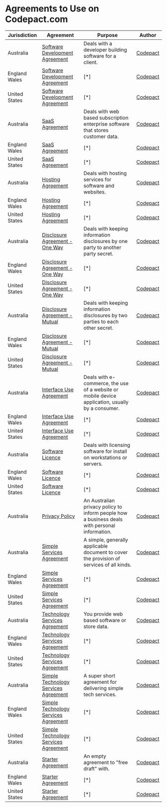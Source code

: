# Agreements to Use on Codepact.com

| Jurisdiction | Agreement |  Purpose | Author |
| ------------- | ------------- |------------- |------------- |
| Australia     | [Software Development Agreement](https://github.com/Codepact/software-development/blob/master/software-development.md) | Deals with a developer building software for a client.| [Codepact](http://github.com/codepact) |
| England Wales | [Software Development Agreement](https://github.com/Codepact/software-development/blob/master/software-development.md) | [*] | [Codepact](http://github.com/codepact) |
| United States | [Software Development Agreement](https://github.com/Codepact/software-development/blob/master/software-development.md) | [*] | [Codepact](http://github.com/codepact) |
| Australia     | [SaaS Agreement](https://github.com/Codepact/saas/blob/master/saas.md) | Deals with web based subscription enterprise software that stores customer data. | [Codepact](http://github.com/codepact) |
| England Wales | [SaaS Agreement](https://github.com/Codepact/saas/blob/master/saas.md) | [*] | [Codepact](http://github.com/codepact) |
| United States | [SaaS Agreement](https://github.com/Codepact/saas/blob/master/saas.md) | [*] | [Codepact](http://github.com/codepact) |
| Australia     | [Hosting Agreement](https://github.com/Codepact/hosting/blob/master/hosting.md) | Deals with hosting services for software and websites. | [Codepact](http://github.com/codepact) |
| England Wales | [Hosting Agreement](https://github.com/Codepact/hosting/blob/master/hosting.md) | [*] | [Codepact](http://github.com/codepact) |
| United States | [Hosting Agreement](https://github.com/Codepact/hosting/blob/master/hosting.md) | [*] | [Codepact](http://github.com/codepact) |
| Australia     | [Disclosure Agreement - One Way](https://github.com/Codepact/non-disclosure-one-way/settings/branches/master/non-disclosure-one-way.md) | Deals with keeping information disclosures by one party to another party secret.| [Codepact](http://github.com/codepact) |
| England Wales | [Disclosure Agreement - One Way](https://github.com/Codepact/non-disclosure-one-way/settings/branches/master/non-disclosure-one-way.md) | [*] | [Codepact](http://github.com/codepact) |
| United States | [Disclosure Agreement - One Way](https://github.com/Codepact/non-disclosure-one-way/settings/branches/master/non-disclosure-one-way.md) | [*] | [Codepact](http://github.com/codepact) |
| Australia     | [Disclosure Agreement - Mutual](https://github.com/Codepact/non-disclosure-mutual/settings/branches/master/non-disclosure-mutual.md) | Deals with keeping information disclosures by two parties to each other secret.| [Codepact](http://github.com/codepact) |
| England Wales | [Disclosure Agreement - Mutual](https://github.com/Codepact/non-disclosure-mutual/settings/branches/master/non-disclosure-mutual.md) | [*] | [Codepact](http://github.com/codepact) |
| United States | [Disclosure Agreement - Mutual](https://github.com/Codepact/non-disclosure-mutual/settings/branches/master/non-disclosure-mutual.md) | [*] | [Codepact](http://github.com/codepact) |
| Australia     | [Interface Use Agreement](https://github.com/Codepact/interface-use-terms/blob/master/interface-use-terms.md) | Deals with e-commerce, the use of a website or mobile device application, usually by a consumer.| [Codepact](http://github.com/codepact) |
| England Wales | [Interface Use Agreement](https://github.com/Codepact/interface-use-terms/blob/master/interface-use-terms.md) | [*] | [Codepact](http://github.com/codepact) |
| United States | [Interface Use Agreement](https://github.com/Codepact/interface-use-terms/blob/master/interface-use-terms.md) | [*] | [Codepact](http://github.com/codepact) |
| Australia     | [Software Licence](https://github.com/Codepact/software-license/blob/master/software-license.md) | Deals with licensing software for install on workstations or servers. | [Codepact](http://github.com/codepact) |
| England Wales | [Software Licence](https://github.com/Codepact/software-license/blob/master/software-license.md) | [*] | [Codepact](http://github.com/codepact) |
| United States | [Software Licence](https://github.com/Codepact/software-license/blob/master/software-license.md) | [*] | [Codepact](http://github.com/codepact) |
| Australia     | [Privacy Policy](https://github.com/Codepact/au-privacy-policy/blob/staging/privacy-policy.md) | An Australian privacy policy to inform people how a business deals with personal information.| [Codepact](http://github.com/codepact) |
| Australia     | [Simple Services Agreement](https://github.com/Codepact/simple-services/blob/master/simple-services.md) | A simple, generally applicable document to cover the provision of services of all kinds. | [Codepact](http://github.com/codepact) |
| England Wales | [Simple Services Agreement](https://github.com/Codepact/simple-services/blob/master/simple-services.md) | [*] | [Codepact](http://github.com/codepact) |
| United States | [Simple Services Agreement](https://github.com/Codepact/simple-services/blob/master/simple-services.md) | [*] | [Codepact](http://github.com/codepact) |
| Australia     | [Technology Services Agreement](https://github.com/Codepact/technology-services/blob/master/technology-services.md) | You provide web based software or store data.| [Codepact](http://github.com/codepact) |
| England Wales | [Technology Services Agreement](https://github.com/Codepact/technology-services/blob/master/technology-services.md) | [*] | [Codepact](http://github.com/codepact) |
| United States | [Technology Services Agreement](https://github.com/Codepact/technology-services/blob/master/technology-services.md) | [*] | [Codepact](http://github.com/codepact) |
| Australia     | [Simple Technology Services Agreement](https://github.com/Codepact/simple-technology-services/blob/master/simple-technology-services.md) |A super short agreement for delivering simple tech services. | [Codepact](http://github.com/codepact) |
| England Wales | [Simple Technology Services Agreement](https://github.com/Codepact/simple-technology-services/blob/master/simple-technology-services.md) | [*] | [Codepact](http://github.com/codepact) |
| United States | [Simple Technology Services Agreement](https://github.com/Codepact/simple-technology-services/blob/master/simple-technology-services.md) | [*] | [Codepact](http://github.com/codepact) |
| Australia     | [Starter Agreement](https://github.com/Codepact/starter-agreement/blob/master/starter-agreement.md) | An empty agreement to "free draft" with.| [Codepact](http://github.com/codepact) |
| England Wales | [Starter Agreement](https://github.com/Codepact/starter-agreement/blob/master/starter-agreement.md) | [*] | [Codepact](http://github.com/codepact) |
| United States | [Starter Agreement](https://github.com/Codepact/starter-agreement/blob/master/starter-agreement.md) | [*] | [Codepact](http://github.com/codepact) |

